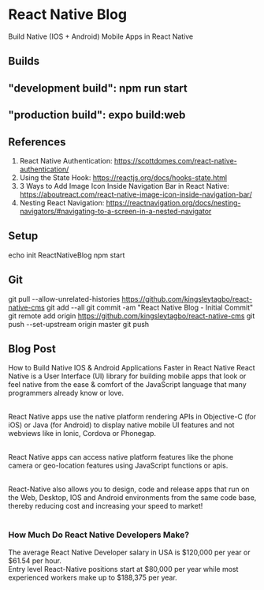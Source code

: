 # React Native Blog
Build Native (IOS + Android) Mobile Apps in React Native

## Builds
## "development build": npm run start
## "production build": expo build:web

## References
1. React Native Authentication: https://scottdomes.com/react-native-authentication/
2. Using the State Hook: https://reactjs.org/docs/hooks-state.html
3. 3 Ways to Add Image Icon Inside Navigation Bar in React Native:   https://aboutreact.com/react-native-image-icon-inside-navigation-bar/
4. Nesting React Navigation: https://reactnavigation.org/docs/nesting-navigators/#navigating-to-a-screen-in-a-nested-navigator

## Setup
echo init ReactNativeBlog
npm start 

## Git
git pull --allow-unrelated-histories https://github.com/kingsleytagbo/react-native-cms
git add --all
git commit -am "React Native Blog - Initial Commit"
git remote add origin https://github.com/kingsleytagbo/react-native-cms
git push --set-upstream origin master
git push


## Blog Post
How to Build Native IOS & Android Applications Faster in React Native
React Native is a User Interface (UI) library for building mobile apps that look or feel native from the ease & comfort of the JavaScript language that many programmers already know or love.<br /><br />

React Native apps use the native platform rendering APIs in Objective-C (for iOS) or Java (for Android) to display native mobile UI features and not webviews like in Ionic, Cordova or Phonegap.<br /><br />

React Native apps can access native platform features like the phone camera or geo-location features using JavaScript functions or apis.<br /><br />

React-Native also allows you to design, code and release apps that run on the Web, Desktop, IOS and Android environments from the same code base, thereby reducing cost and increasing your speed to market!<br /><br />

<h3>How Much Do React Native Developers Make?</h3>
The average React Native Developer salary in USA is $120,000 per year or $61.54 per hour.<br /> 
Entry level React-Native positions start at $80,000 per year while most experienced workers make up to $188,375 per year.
